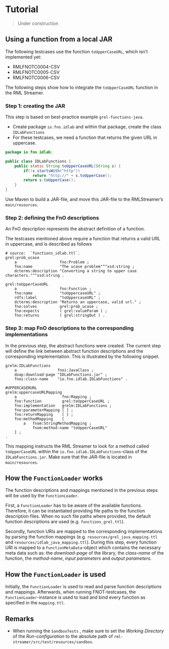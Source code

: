 # Tutorial
> Under construction

## Using a function from a local JAR

The following testcases use the function `toUpperCaseURL`, which isn’t implemented yet: 

- RMLFNOTC0004-CSV
- RMLFNOTC0005-CSV
- RMLFNOTC0006-CSV

The following steps show how to integrate the `toUpperCaseURL` function in the RML Streamer.

### Step 1: creating the JAR
This step is based on best-practice example `grel-functions-java`.
- Create package  `io.fno.idlab` and within that package, create the class `IDLabFunctions`
- For these testcases, we need a function that returns the given URL in uppercase. 

```Java
package io.fno.idlab;

public class IDLabFunctions {
    public static String toUpperCaseURL(String s) {
        if(!s.startsWith("http"))
            return "http://" + s.toUpperCase();
        return s.toUpperCase();
    }
}
```

Use Maven to build a JAR-file, and move this JAR-file to the RMLStreamer’s `main/resources`.

### Step 2: defining the FnO descriptions
An FnO description represents the abstract definition of a function. 

The testcases mentioned above require a function that returns a valid URL in uppercase, and is described as follows


```Turtle
# source:  `functions_idlab.ttl`.
grel:prob_ucase
    a                   fno:Problem ;
    fno:name            "The ucase problem"^^xsd:string ;
    dcterms:description "Converting a string to upper case characters."^^xsd:string .

grel:toUpperCaseURL
    a                   fno:Function ;
    fno:name            "toUppercaseURL" ;
    rdfs:label          "toUppercaseURL" ;
    dcterms:description "Returns an uppercase, valid url." ;
    fno:solves          grel:prob_ucase ;
    fno:expects         ( grel:valueParam ) ;
    fno:returns         ( grel:stringOut ) .
```

### Step 3: map FnO descriptions to the corresponding implementations
In the previous step, the abstract functions were created. 
The current step will define the link between abstract function descriptions and the corresponding implementation. This is illustrated by the following snippet.
```Turtle 
grelm:IDLabFunctions
    a                  fnoi:JavaClass ;
    doap:download-page "IDLabFunctions.jar" ;
    fnoi:class-name    "io.fno.idlab.IDLabFunctions" .

#UPPERCASERURL
grelm:uppercaseURLMapping
    a                    fno:Mapping ;
    fno:function         grel:toUpperCaseURL ;
    fno:implementation   grelm:IDLabFunctions ;
    fno:parameterMapping [ ] ;
    fno:returnMapping    [ ] ;
    fno:methodMapping    [ 
        a   fnom:StringMethodMapping ;
            fnom:method-name "toUpperCaseURL" 
    ] ;
.
```
This mapping instructs the RML Streamer to look for a method called `toUpperCaseURL` within the `io.fno.idlab.IDLabFunctions`-class of the `IDLabFunctions.jar`. Make sure that the JAR-file is located in `main/resources`.

## How the `FunctionLoader` works

The function descriptions and mappings mentioned in the previous steps will be used by the `FunctionLoader`.

First, a `FunctionLoader` has to be aware of the available functions. 
Therefore, it can be instantiated providing file paths to the function description files. When no such file paths where provided, the default function descriptions are used (e.g. `functions_grel.ttl`). 

Secondly, function URIs are mapped to the corresponding implementations by parsing the function mappings (e.g. `resources/grel_java_mapping.ttl` and `resources/idlab_java_mapping.ttl`). During this step, every function URI is mapped to a `FunctionMetaData`-object which contains the necessary meta data  such as: the *download-page* of the library, the *class-name* of the function, the *method-name*, *input parameters* and *output parameters*.


## How the `FunctionLoader` is used

Initially, the `FunctionLoader` is used to read and parse function descriptions and mappings. Afterwards, when running FNOT-testcases, the `FunctionLoader`-instance is used to load and bind every function as specified in the `mapping.ttl`. 


## Remarks
- When running the `SandboxTests` , make sure to set the *Working Directory* of the *Run-configuration* to the absolute path of `rml-streamer/src/test/resources/sandbox`.


